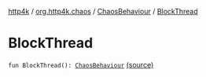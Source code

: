 [http4k](../../index.md) / [org.http4k.chaos](../index.md) / [ChaosBehaviour](index.md) / [BlockThread](./-block-thread.md)

# BlockThread

`fun BlockThread(): `[`ChaosBehaviour`](index.md) [(source)](https://github.com/http4k/http4k/blob/master/http4k-testing-chaos/src/main/kotlin/org/http4k/chaos/ChaosBehaviour.kt#L45)